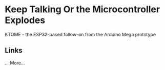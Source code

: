 # Keep Talking Or the Microcontroller Explodes
KTOME - the ESP32-based follow-on from the Arduino Mega prototype

## Links
...
More...
